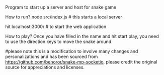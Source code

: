 Program to start up a server and host for snake game

How to run?
node src/index.js # this starts a local server

hit localhost:3000/ # to start the web application

How to play?
Once you have filled in the name and hit start play, you need to use the direction keys to move the snake around.

#please note this is a modification to involve many changes and personalizations and has been sourced from https://github.com/benoror/snake-mp-socketio, please credit the original source for appreciations and licenses.
